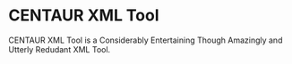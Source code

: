 CENTAUR XML Tool
================

CENTAUR XML Tool is a Considerably Entertaining Though Amazingly and Utterly Redudant XML Tool.